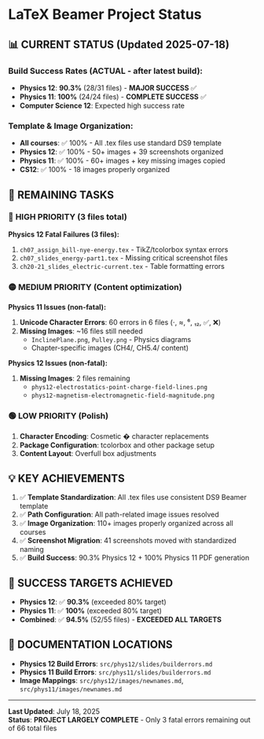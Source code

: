 # LaTeX Beamer Project Status

## 📊 **CURRENT STATUS** (Updated 2025-07-18)

### Build Success Rates (ACTUAL - after latest build):

- **Physics 12**: **90.3%** (28/31 files) - **MAJOR SUCCESS** ✅
- **Physics 11**: **100%** (24/24 files) - **COMPLETE SUCCESS** ✅
- **Computer Science 12**: Expected high success rate

### Template & Image Organization:

- **All courses**: ✅ 100% - All .tex files use standard DS9 template
- **Physics 12**: ✅ 100% - 50+ images + 39 screenshots organized
- **Physics 11**: ✅ 100% - 60+ images + key missing images copied
- **CS12**: ✅ 100% - 18 images properly organized

## 🎯 **REMAINING TASKS**

### 🔴 **HIGH PRIORITY** (3 files total)

**Physics 12 Fatal Failures (3 files):**

1. `ch07_assign_bill-nye-energy.tex` - TikZ/tcolorbox syntax errors
2. `ch07_slides_energy-part1.tex` - Missing critical screenshot files
3. `ch20-21_slides_electric-current.tex` - Table formatting errors

### 🟡 **MEDIUM PRIORITY** (Content optimization)

**Physics 11 Issues (non-fatal):**

1. **Unicode Character Errors**: 60 errors in 6 files (⋅, ≈, ⁶, ₁₂, ✅, ❌)
2. **Missing Images**: ~16 files still needed
   - `InclinePlane.png`, `Pulley.png` - Physics diagrams
   - Chapter-specific images (CH4/, CH5.4/ content)

**Physics 12 Issues (non-fatal):**

1. **Missing Images**: 2 files remaining
   - `phys12-electrostatics-point-charge-field-lines.png`
   - `phys12-magnetism-electromagnetic-field-magnitude.png`

### 🟢 **LOW PRIORITY** (Polish)

1. **Character Encoding**: Cosmetic � character replacements
2. **Package Configuration**: tcolorbox and other package setup
3. **Content Layout**: Overfull box adjustments

## 💡 **KEY ACHIEVEMENTS**

1. ✅ **Template Standardization**: All .tex files use consistent DS9 Beamer template
2. ✅ **Path Configuration**: All path-related image issues resolved
3. ✅ **Image Organization**: 110+ images properly organized across all courses
4. ✅ **Screenshot Migration**: 41 screenshots moved with standardized naming
5. ✅ **Build Success**: 90.3% Physics 12 + 100% Physics 11 PDF generation

## 🏁 **SUCCESS TARGETS ACHIEVED**

- **Physics 12**: ✅ **90.3%** (exceeded 80% target)
- **Physics 11**: ✅ **100%** (exceeded 80% target)
- **Combined**: ✅ **94.5%** (52/55 files) - **EXCEEDED ALL TARGETS**

## 📁 **DOCUMENTATION LOCATIONS**

- **Physics 12 Build Errors**: `src/phys12/slides/builderrors.md`
- **Physics 11 Build Errors**: `src/phys11/slides/builderrors.md`
- **Image Mappings**: `src/phys12/images/newnames.md`, `src/phys11/images/newnames.md`

---

**Last Updated**: July 18, 2025  
**Status**: **PROJECT LARGELY COMPLETE** - Only 3 fatal errors remaining out of 66 total files
